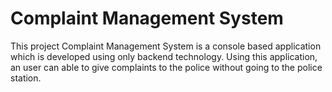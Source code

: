 # Complaint Management System

This project Complaint Management System is a console based application which is developed using only backend technology. Using this application, an user can able to give complaints to the police without going to the police station.
